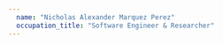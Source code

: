 ```yaml
---
  name: "Nicholas Alexander Marquez Perez"
  occupation_title: "Software Engineer & Researcher"
---
```

